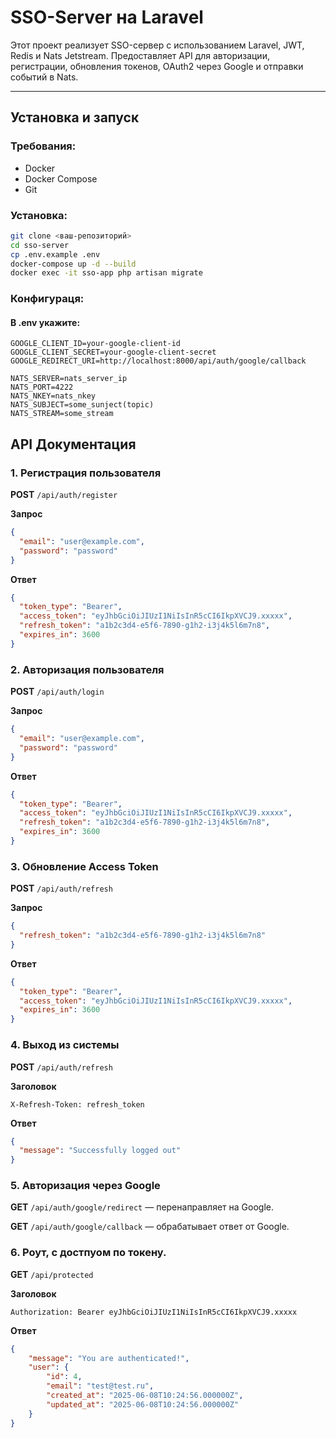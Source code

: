 # SSO-Server на Laravel

Этот проект реализует SSO-сервер с использованием Laravel, JWT, Redis и Nats Jetstream. Предоставляет API для авторизации, регистрации, обновления токенов, OAuth2 через Google и отправки событий в Nats.

---

## Установка и запуск

### Требования:
- Docker
- Docker Compose
- Git

### Установка:

```bash
git clone <ваш-репозиторий>
cd sso-server
cp .env.example .env
docker-compose up -d --build
docker exec -it sso-app php artisan migrate
```

### Конфигураця:
#### В .env укажите:
```env
GOOGLE_CLIENT_ID=your-google-client-id
GOOGLE_CLIENT_SECRET=your-google-client-secret
GOOGLE_REDIRECT_URI=http://localhost:8000/api/auth/google/callback

NATS_SERVER=nats_server_ip
NATS_PORT=4222
NATS_NKEY=nats_nkey
NATS_SUBJECT=some_sunject(topic)
NATS_STREAM=some_stream
```

## API Документация


### 1. Регистрация пользователя
**POST** `/api/auth/register`

**Запрос**
```json
{
  "email": "user@example.com",
  "password": "password"
}
```
**Ответ**
```json
{
  "token_type": "Bearer",
  "access_token": "eyJhbGciOiJIUzI1NiIsInR5cCI6IkpXVCJ9.xxxxx",
  "refresh_token": "a1b2c3d4-e5f6-7890-g1h2-i3j4k5l6m7n8",
  "expires_in": 3600
}
```

### 2. Авторизация пользователя
**POST** `/api/auth/login`

**Запрос**
```json
{
  "email": "user@example.com",
  "password": "password"
}
```
**Ответ**
```json
{
  "token_type": "Bearer",
  "access_token": "eyJhbGciOiJIUzI1NiIsInR5cCI6IkpXVCJ9.xxxxx",
  "refresh_token": "a1b2c3d4-e5f6-7890-g1h2-i3j4k5l6m7n8",
  "expires_in": 3600
}
```

### 3. Обновление Access Token
**POST** `/api/auth/refresh`

**Запрос**
```json
{
  "refresh_token": "a1b2c3d4-e5f6-7890-g1h2-i3j4k5l6m7n8"
}
```
**Ответ**
```json
{
  "token_type": "Bearer",
  "access_token": "eyJhbGciOiJIUzI1NiIsInR5cCI6IkpXVCJ9.xxxxx",
  "expires_in": 3600
}
```

### 4. Выход из системы
**POST** `/api/auth/refresh`

**Заголовок**
```header
X-Refresh-Token: refresh_token
```
**Ответ**
```json
{
  "message": "Successfully logged out"
}
```
### 5. Авторизация через Google

**GET** `/api/auth/google/redirect` — перенаправляет на Google. 

**GET** `/api/auth/google/callback` — обрабатывает ответ от Google.

### 6. Роут, с достпуом по токену.

**GET** `/api/protected`

**Заголовок**
```header
Authorization: Bearer eyJhbGciOiJIUzI1NiIsInR5cCI6IkpXVCJ9.xxxxx
```
**Ответ**
```json
{
    "message": "You are authenticated!",
    "user": {
        "id": 4,
        "email": "test@test.ru",
        "created_at": "2025-06-08T10:24:56.000000Z",
        "updated_at": "2025-06-08T10:24:56.000000Z"
    }
}
```
